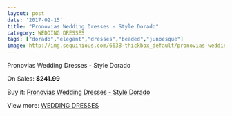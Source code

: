 ```yaml
---
layout: post
date: '2017-02-15'
title: "Pronovias Wedding Dresses - Style Dorado"
category: WEDDING DRESSES
tags: ["dorado","elegant","dresses","beaded","junoesque"]
image: http://img.sequinious.com/6638-thickbox_default/pronovias-wedding-dresses-style-dorado.jpg
---
```

Pronovias Wedding Dresses - Style Dorado

On Sales: **$241.99**
<a href="https://www.sequinious.com/wedding-dresses/2705-pronovias-wedding-dresses-style-dorado.html"><amp-img layout="responsive" width="600" height="600" src="//img.sequinious.com/6638-thickbox_default/pronovias-wedding-dresses-style-dorado.jpg" alt="Pronovias Wedding Dresses - Style Dorado 0" /></a>

Buy it: [Pronovias Wedding Dresses - Style Dorado](https://www.sequinious.com/wedding-dresses/2705-pronovias-wedding-dresses-style-dorado.html "Pronovias Wedding Dresses - Style Dorado")

View more: [WEDDING DRESSES](https://www.sequinious.com/2-wedding-dresses "WEDDING DRESSES")